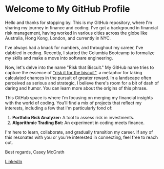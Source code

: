 # Welcome to My GitHub Profile

Hello and thanks for stopping by. This is my GitHub repository, where I'm sharing my journey in finance and coding. I've got a background in financial risk management, having worked in various cities across the globe like Australia, Hong Kong, London, and currently in NYC.

I've always had a knack for numbers, and throughout my career, I've dabbled in coding. Recently, I started the Columbia Bootcamp to formalize my skills and make a move into software engineering.

Now, let's delve into the name "Risk that Biscuit." My GitHub name tries to capture the essence of ["risk it for the biscuit"](https://english-grammar-lessons.com/risk-it-for-the-biscuit-meaning/), a metaphor for taking calculated chances in the pursuit of greater reward. In a landscape often perceived as serious and strategic, I believe there's room for a bit of dash of daring and humor. You can learn more about the origins of this phrase.

This GitHub space is where I'm focusing on merging my financial insights with the world of coding. You'll find a mix of projects that reflect my interests, including a few that I'm particularly fond of:

1. **Portfolio Risk Analyzer:** A tool to assess risk in investments.
2. **Algorithmic Trading Bot:** An experiment in coding meets finance.

I'm here to learn, collaborate, and gradually transition my career. If any of this resonates with you or you're interested in connecting, feel free to reach out.

Best regards,
Casey McGrath

[LinkedIn](www.linkedin.com/in/caseybmcgrath)
